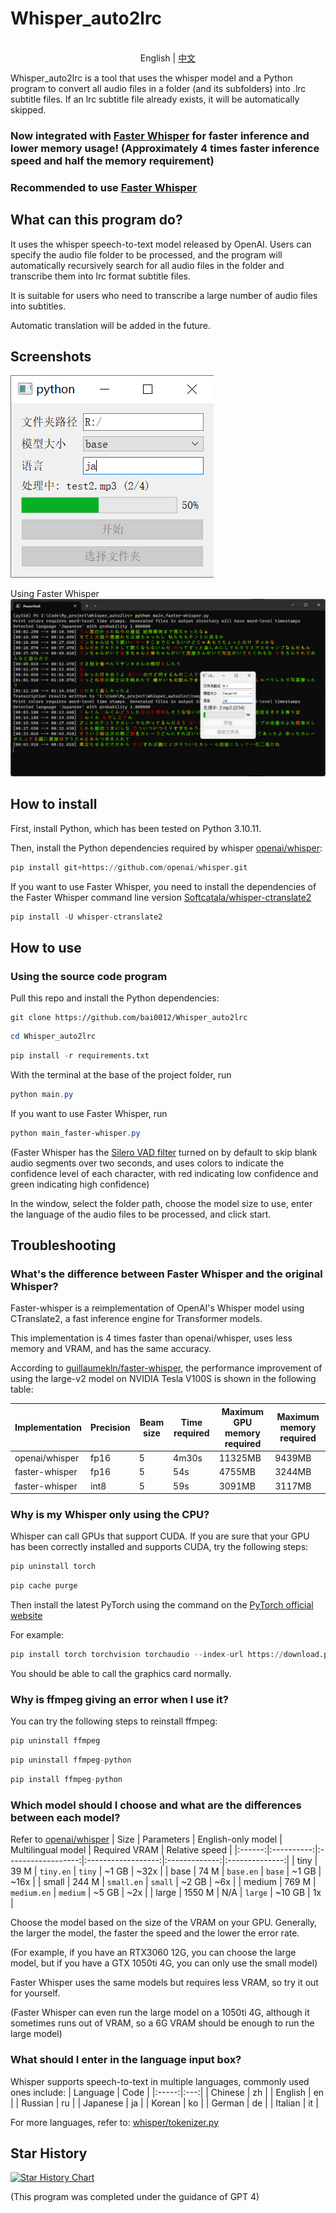 # Whisper_auto2lrc

<p align="center">
    <br> English | <a href="README-CN.md">中文</a>


Whisper_auto2lrc is a tool that uses the whisper model and a Python program to convert all audio files in a folder (and its subfolders) into .lrc subtitle files. If an lrc subtitle file already exists, it will be automatically skipped.

### Now integrated with [Faster Whisper](https://github.com/guillaumekln/faster-whisper) for faster inference and lower memory usage! (Approximately 4 times faster inference speed and half the memory requirement)

### Recommended to use [Faster Whisper](https://github.com/guillaumekln/faster-whisper)

## What can this program do?

It uses the whisper speech-to-text model released by OpenAI. Users can specify the audio file folder to be processed, and the program will automatically recursively search for all audio files in the folder and transcribe them into lrc format subtitle files.

It is suitable for users who need to transcribe a large number of audio files into subtitles.

Automatic translation will be added in the future.

## Screenshots
![](https://raw.githubusercontent.com/bai0012/Whisper_auto2lrc/main/demo2.0.png)

Using Faster Whisper
![](https://raw.githubusercontent.com/bai0012/Whisper_auto2lrc/main/demo2.0_1.png)

## How to install

First, install Python, which has been tested on Python 3.10.11.

Then, install the Python dependencies required by whisper [openai/whisper](https://github.com/openai/whisper#setup):

```python
pip install git+https://github.com/openai/whisper.git 
```

If you want to use Faster Whisper, you need to install the dependencies of the Faster Whisper command line version [Softcatala/whisper-ctranslate2](https://github.com/Softcatala/whisper-ctranslate2#installation)
```python
pip install -U whisper-ctranslate2
```

## How to use

### Using the source code program

Pull this repo and install the Python dependencies:

```git
git clone https://github.com/bai0012/Whisper_auto2lrc
```

```Powershell
cd Whisper_auto2lrc
```

```python
pip install -r requirements.txt 
```

With the terminal at the base of the project folder, run

```Powershell
python main.py
```

If you want to use Faster Whisper, run

```Powershell
python main_faster-whisper.py
```
(Faster Whisper has the [Silero VAD filter](https://github.com/snakers4/silero-vad) turned on by default to skip blank audio segments over two seconds, and uses colors to indicate the confidence level of each character, with red indicating low confidence and green indicating high confidence)

In the window, select the folder path, choose the model size to use, enter the language of the audio files to be processed, and click start.

## Troubleshooting

### What's the difference between Faster Whisper and the original Whisper?

Faster-whisper is a reimplementation of OpenAI's Whisper model using CTranslate2, a fast inference engine for Transformer models.

This implementation is 4 times faster than openai/whisper, uses less memory and VRAM, and has the same accuracy.

According to [guillaumekln/faster-whisper](https://github.com/guillaumekln/faster-whisper#benchmark), the performance improvement of using the large-v2 model on NVIDIA Tesla V100S is shown in the following table:

| Implementation | Precision | Beam size | Time required | Maximum GPU memory required | Maximum memory required |
| --- | --- | --- | --- | --- | --- |
| openai/whisper | fp16 | 5 | 4m30s | 11325MB | 9439MB |
| faster-whisper | fp16 | 5 | 54s | 4755MB | 3244MB |
| faster-whisper | int8 | 5 | 59s | 3091MB | 3117MB |

### Why is my Whisper only using the CPU?

Whisper can call GPUs that support CUDA. If you are sure that your GPU has been correctly installed and supports CUDA, try the following steps:

```python 
pip uninstall torch
```

```python 
pip cache purge
```
Then install the latest PyTorch using the command on the [PyTorch official website](https://pytorch.org/get-started/locally/)

For example:
```python
pip install torch torchvision torchaudio --index-url https://download.pytorch.org/whl/cu118
```

You should be able to call the graphics card normally.

### Why is ffmpeg giving an error when I use it?

You can try the following steps to reinstall ffmpeg:

```python
pip uninstall ffmpeg
```

```python 
pip uninstall ffmpeg-python
```

```python
pip install ffmpeg-python
```

### Which model should I choose and what are the differences between each model?

Refer to [openai/whisper](https://github.com/openai/whisper#available-models-and-languages)
|  Size  | Parameters | English-only model | Multilingual model | Required VRAM | Relative speed |
|:------:|:----------:|:------------------:|:------------------:|:-------------:|:--------------:|
|  tiny  |    39 M    |     `tiny.en`      |       `tiny`       |     ~1 GB     |      ~32x      |
|  base  |    74 M    |     `base.en`      |       `base`       |     ~1 GB     |      ~16x      |
| small  |   244 M    |     `small.en`     |      `small`       |     ~2 GB     |      ~6x       |
| medium |   769 M    |    `medium.en`     |      `medium`      |     ~5 GB     |      ~2x       |
| large  |   1550 M   |        N/A         |      `large`       |    ~10 GB     |       1x       |

Choose the model based on the size of the VRAM on your GPU. Generally, the larger the model, the faster the speed and the lower the error rate.

(For example, if you have an RTX3060 12G, you can choose the large model, but if you have a GTX 1050ti 4G, you can only use the small model)

Faster Whisper uses the same models but requires less VRAM, so try it out for yourself.

(Faster Whisper can even run the large model on a 1050ti 4G, although it sometimes runs out of VRAM, so a 6G VRAM should be enough to run the large model)

### What should I enter in the language input box?

Whisper supports speech-to-text in multiple languages, commonly used ones include:
|  Language  | Code |
|:-----:|:---:|
|  Chinese  | zh |
|  English  | en |
|  Russian  | ru |
|  Japanese  | ja |
|  Korean  | ko |
|  German  | de |
|  Italian  | it |

For more languages, refer to: [whisper/tokenizer.py](https://github.com/openai/whisper/blob/main/whisper/tokenizer.py)

## Star History

[![Star History Chart](https://api.star-history.com/svg?repos=bai0012/Whisper_auto2lrc&type=Date)](https://star-history.com/#bai0012/Whisper_auto2lrc&Date)

(This program was completed under the guidance of GPT 4)
